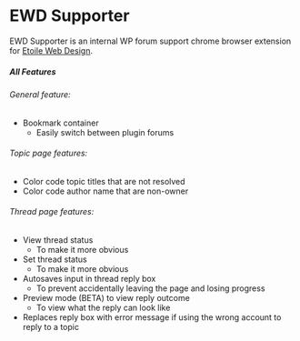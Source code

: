 # EWD Supporter

EWD Supporter is an internal WP forum support chrome browser extension for [Etoile Web Design](https://www.etoilewebdesign.com/).

##### All Features

###### General feature:
  - Bookmark container
    - Easily switch between plugin forums

###### Topic page features:
  - Color code topic titles that are not resolved
  - Color code author name that are non-owner 

###### Thread page features:
  - View thread status
    - To make it more obvious
  - Set thread status
    - To make it more obvious
  - Autosaves input in thread reply box
    - To prevent accidentally leaving the page and losing progress
  - Preview mode (BETA) to view reply outcome
    - To view what the reply can look like
  - Replaces reply box with error message if using the wrong account to reply to a topic